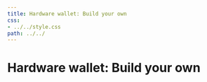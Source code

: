 ```yaml
---
title: Hardware wallet: Build your own                                                        
css:
- ../../style.css                
path: ../../
---
```


# Hardware wallet: Build your own